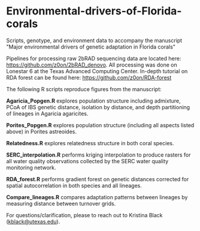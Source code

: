 # Environmental-drivers-of-Florida-corals
Scripts, genotype, and environment data to accompany the manuscript "Major environmental drivers of genetic adaptation in Florida corals"


Pipelines for processing raw 2bRAD sequencing data are located here: https://github.com/z0on/2bRAD_denovo. All processing was done on Lonestar 6 at the Texas Advanced Computing Center.
In-depth tutorial on RDA forest can be found here: https://github.com/z0on/RDA-forest




The following R scripts reproduce figures from the manuscript:

**Agaricia_Popgen.R** explores population structure including admixture, PCoA of IBS genetic distance, isolation by distance, and depth partitioning of lineages in Agaricia agaricites.

**Porites_Popgen.R** explores population structure (including all aspects listed above) in Porites astreoides.

**Relatedness.R** explores relatedness structure in both coral species.

**SERC_interpolation.R** performs kriging interpolation to produce rasters for all water quality observations collected by the SERC water quality monitoring network.

**RDA_forest.R** performs gradient forest on genetic distances corrected for spatial autocorrelation in both species and all lineages.

**Compare_lineages.R** compares adaptation patterns between lineages by measuring distance between turnover grids.





For questions/clarification, please to reach out to Kristina Black (kblack@utexas.edu).
